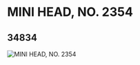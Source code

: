 # MINI HEAD, NO. 2354
## 34834
![MINI HEAD, NO. 2354](https://lc-www-live-s.legocdn.com/media/bricks/5/2/6198981.jpg)